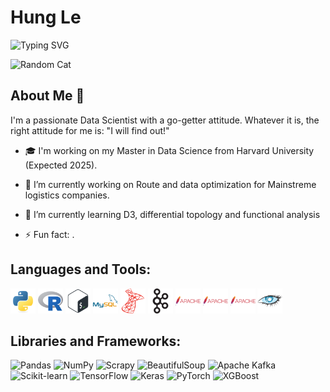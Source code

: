 
# Hung Le

![Typing SVG](https://readme-typing-svg.herokuapp.com?lines=Full+Stack+Machine+Learning+Developer&size=22)

![Random Cat](https://cataas.com/cat?time={{CURRENT_TIMESTAMP}})

## About Me 📌
I'm a passionate Data Scientist with a go-getter attitude. Whatever it is, the right attitude for me is: "I will find out!"

- 🎓 I'm working on my Master in Data Science from Harvard University (Expected 2025).
- 🔭 I’m currently working on Route and data optimization for Mainstreme logistics companies.
- 🌱 I’m currently learning D3, differential topology and functional analysis

- ⚡ Fun fact: .


## Languages and Tools:

<p>
  <!-- Python -->
  <img src="https://raw.githubusercontent.com/devicons/devicon/master/icons/python/python-original.svg" alt="Python" width="40" height="40"/>
  <!-- R -->
  <img src="https://raw.githubusercontent.com/devicons/devicon/master/icons/r/r-original.svg" alt="R" width="40" height="40"/>
  <!-- Bash (for Terminal commands) -->
  <img src="https://raw.githubusercontent.com/devicons/devicon/master/icons/bash/bash-original.svg" alt="Bash" width="40" height="40"/>
  <!-- SQL -->
  <img src="https://raw.githubusercontent.com/devicons/devicon/master/icons/mysql/mysql-original-wordmark.svg" alt="SQL" width="40" height="40"/>
  <!-- SQL Server -->
  <img src="https://raw.githubusercontent.com/devicons/devicon/master/icons/microsoftsqlserver/microsoftsqlserver-plain.svg" alt="SQL Server" width="40" height="40"/>
  <!-- Apache Kafka -->
  <img src="https://raw.githubusercontent.com/devicons/devicon/master/icons/apachekafka/apachekafka-original.svg" alt="Apache Kafka" width="40" height="40"/>
  <!-- PySpark -->
  <img src="https://raw.githubusercontent.com/devicons/devicon/master/icons/apache/apache-original-wordmark.svg" alt="PySpark" width="40" height="40"/>
  <!-- Spark -->
  <img src="https://raw.githubusercontent.com/devicons/devicon/master/icons/apache/apache-original-wordmark.svg" alt="Spark" width="40" height="40"/>
  <!-- Apache -->
  <img src="https://raw.githubusercontent.com/devicons/devicon/master/icons/apache/apache-original-wordmark.svg" alt="Apache" width="40" height="40"/>
  <!-- Cassandra -->
  <img src="https://raw.githubusercontent.com/devicons/devicon/master/icons/cassandra/cassandra-original.svg" alt="Cassandra" width="40" height="40"/>
  <!-- Add other languages and tools as needed -->
</p>

## Libraries and Frameworks:

<p>
  <!-- Pandas -->
  <img src="https://img.shields.io/badge/Pandas-150458?style=for-the-badge&logo=pandas&logoColor=white" alt="Pandas"/>
  <!-- NumPy -->
  <img src="https://img.shields.io/badge/NumPy-013243?style=for-the-badge&logo=numpy&logoColor=white" alt="NumPy"/>
  <!-- Scrapy -->
  <img src="https://img.shields.io/badge/Scrapy-627D98?style=for-the-badge&logo=scrapy&logoColor=white" alt="Scrapy"/>
  <!-- BeautifulSoup -->
  <img src="https://img.shields.io/badge/BeautifulSoup-39477F?style=for-the-badge&logo=beautifulsoup&logoColor=white" alt="BeautifulSoup"/>
  <!-- Apache Kafka -->
  <img src="https://img.shields.io/badge/Apache_Kafka-231F20?style=for-the-badge&logo=apachekafka&logoColor=white" alt="Apache Kafka"/>
  <!-- Scikit-learn -->
  <img src="https://img.shields.io/badge/Scikit--learn-F7931E?style=for-the-badge&logo=scikit-learn&logoColor=white" alt="Scikit-learn"/>
  <!-- TensorFlow -->
  <img src="https://img.shields.io/badge/TensorFlow-FF6F00?style=for-the-badge&logo=tensorflow&logoColor=white" alt="TensorFlow"/>
  <!-- Keras -->
  <img src="https://img.shields.io/badge/Keras-D00000?style=for-the-badge&logo=keras&logoColor=white" alt="Keras"/>
  <!-- PyTorch -->
  <img src="https://img.shields.io/badge/PyTorch-EE4C2C?style=for-the-badge&logo=pytorch&logoColor=white" alt="PyTorch"/>
  <!-- XGBoost -->
  <img src="https://img.shields.io/badge/XGBoost-29A841?style=for-the-badge&logo=xgboost&logoColor=white" alt="XGBoost"/>
  <!-- Add other libraries and frameworks as needed -->
</p>


<!--
**HungMCLe/HungMCLe** is a ✨ _special_ ✨ repository because its `README.md` (this file) appears on your GitHub profile.

Here are some ideas to get you started:

- 🔭 I’m currently working on ...
- 🌱 I’m currently learning ...
- 👯 I’m looking to collaborate on ...
- 🤔 I’m looking for help with ...
- 💬 Ask me about ...
- 📫 How to reach me: ...
- 😄 Pronouns: ...
- ⚡ Fun fact: ...
-->

